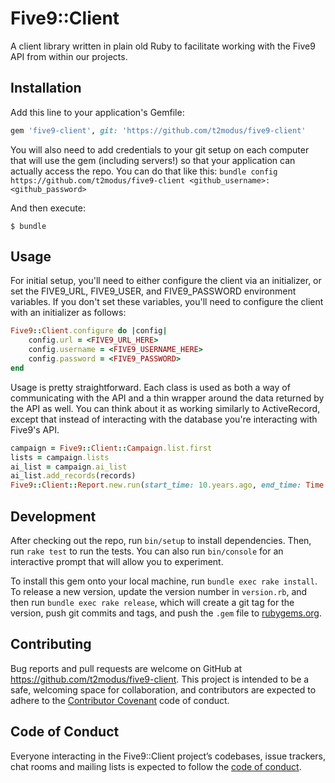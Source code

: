 
# Five9::Client
A client library written in plain old Ruby to facilitate working with the Five9 API from within our projects.

## Installation

Add this line to your application's Gemfile:

```ruby
gem 'five9-client', git: 'https://github.com/t2modus/five9-client'
```

You will also need to add credentials to your git setup on each computer that will use the gem (including servers!) so that your application can actually access the repo. You can do that like this:
`bundle config https://github.com/t2modus/five9-client <github_username>:<github_password>`

And then execute:

    $ bundle

## Usage

For initial setup, you'll need to either configure the client via an initializer, or set the FIVE9_URL, FIVE9_USER, and FIVE9_PASSWORD environment variables. If you don't set these variables, you'll need to configure the client with an initializer as follows:
```ruby
Five9::Client.configure do |config|
	config.url = <FIVE9_URL_HERE>
	config.username = <FIVE9_USERNAME_HERE>
	config.password = <FIVE9_PASSWORD>
end
```
Usage is pretty straightforward. Each class is used as both a way of communicating with the API and a thin wrapper around the
data returned by the API as well. You can think about it as working similarly to ActiveRecord, except that instead of interacting
with the database you're interacting with Five9's API.

```ruby
campaign = Five9::Client::Campaign.list.first
lists = campaign.lists
ai_list = campaign.ai_list
ai_list.add_records(records)
Five9::Client::Report.new.run(start_time: 10.years.ago, end_time: Time.current, campaigns: campaign.name)
```

## Development

After checking out the repo, run `bin/setup` to install dependencies. Then, run `rake test` to run the tests. You can also run `bin/console` for an interactive prompt that will allow you to experiment.

To install this gem onto your local machine, run `bundle exec rake install`. To release a new version, update the version number in `version.rb`, and then run `bundle exec rake release`, which will create a git tag for the version, push git commits and tags, and push the `.gem` file to [rubygems.org](https://rubygems.org).

## Contributing

Bug reports and pull requests are welcome on GitHub at https://github.com/t2modus/five9-client. This project is intended to be a safe, welcoming space for collaboration, and contributors are expected to adhere to the [Contributor Covenant](http://contributor-covenant.org) code of conduct.

## Code of Conduct

Everyone interacting in the Five9::Client project’s codebases, issue trackers, chat rooms and mailing lists is expected to follow the [code of conduct](https://github.com/t2modus/five9-client/blob/master/CODE_OF_CONDUCT.md).

